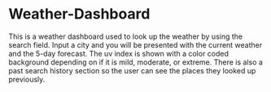 # Weather-Dashboard
This is a weather dashboard used to look up the weather by using the search field. Input a city and you will be presented with the current weather and the 5-day forecast. The uv index is shown with a color coded background depending on if it is mild, moderate, or extreme. There is also a past search history section so the user can see the places they looked up previously. 